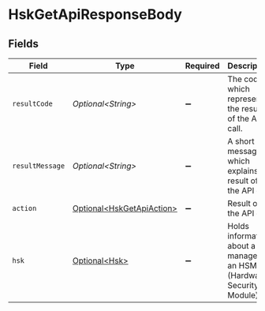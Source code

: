 # HskGetApiResponseBody


## Fields

| Field                                                                       | Type                                                                        | Required                                                                    | Description                                                                 |
| --------------------------------------------------------------------------- | --------------------------------------------------------------------------- | --------------------------------------------------------------------------- | --------------------------------------------------------------------------- |
| `resultCode`                                                                | *Optional\<String>*                                                         | :heavy_minus_sign:                                                          | The code which represents the result of the API call.                       |
| `resultMessage`                                                             | *Optional\<String>*                                                         | :heavy_minus_sign:                                                          | A short message which explains the result of the API call.                  |
| `action`                                                                    | [Optional\<HskGetApiAction>](../../models/operations/HskGetApiAction.md)    | :heavy_minus_sign:                                                          | Result of the API call                                                      |
| `hsk`                                                                       | [Optional\<Hsk>](../../models/components/Hsk.md)                            | :heavy_minus_sign:                                                          | Holds information about a key managed in an HSM (Hardware Security Module)<br/> |